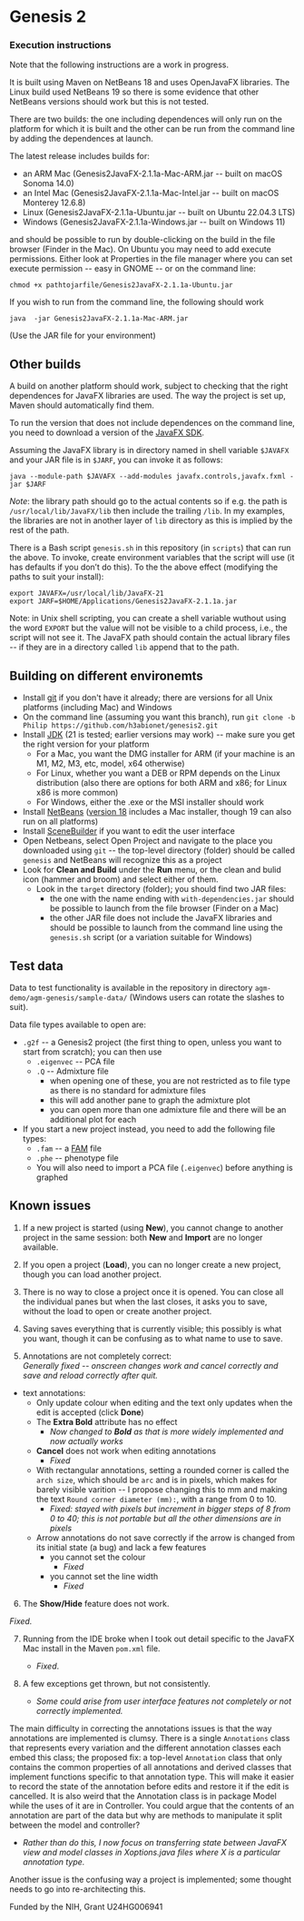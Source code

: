 
# Genesis 2


### Execution instructions

Note that the following instructions are a work in progress.

It is built using Maven on NetBeans 18 and uses OpenJavaFX libraries. The Linux build used NetBeans 19 so there is some evidence that other NetBeans versions should work but this is not tested. 

There are two builds: the one including dependences will only run on the platform for which it is built and the other can be run from the command line by adding the dependences at launch.

The latest release includes builds for:

* an ARM Mac (Genesis2JavaFX-2.1.1a-Mac-ARM.jar -- built on macOS Sonoma 14.0)
* an Intel Mac (Genesis2JavaFX-2.1.1a-Mac-Intel.jar -- built on macOS Monterey 12.6.8)
* Linux (Genesis2JavaFX-2.1.1a-Ubuntu.jar -- built on Ubuntu 22.04.3 LTS)
* Windows (Genesis2JavaFX-2.1.1a-Windows.jar -- built on Windows 11)

and should be possible to run by double-clicking on the build in the file browser (Finder in the Mac). On Ubuntu you may need to add execute permissions. Either look at Properties in the file manager where you can set execute permission -- easy in GNOME -- or on the command line:

    chmod +x pathtojarfile/Genesis2JavaFX-2.1.1a-Ubuntu.jar

If you wish to run from the command line, the following should work

    java  -jar Genesis2JavaFX-2.1.1a-Mac-ARM.jar

(Use the JAR file for your environment)

## Other builds
    

A build on another platform should work, subject to checking that the right dependences for JavaFX libraries are used. The way the project is set up, Maven should automatically find them.

To run the version that does not include dependences on the command line, you need to download a version of the [JavaFX SDK](https://gluonhq.com/products/javafx/).

Assuming the JavaFX library is in directory named in shell variable `$JAVAFX` and your JAR file is in `$JARF`, you can invoke it as follows:

    java --module-path $JAVAFX --add-modules javafx.controls,javafx.fxml -jar $JARF

*Note*: the library path should go to the actual contents so if e.g. the path is `/usr/local/lib/JavaFX/lib` then include the trailing `/lib`. In my examples, the libraries are not in another layer of `lib` directory as this is implied by the rest of the path.

There is a Bash script `genesis.sh` in this repository (in `scripts`) that can run the above. To invoke, create environment variables that the script will use (it has defaults if you don’t do this). To the the above effect (modifying the paths to suit your install):

    export JAVAFX=/usr/local/lib/JavaFX-21
    export JARF=$HOME/Applications/Genesis2JavaFX-2.1.1a.jar

Note: in Unix shell scripting, you can create a shell variable wuthout using the word `EXPORT` but the value will not be visible to a child process, i.e., the script will not see it. The JavaFX path should contain the actual library files -- if they are in a directory called `lib` append that to the path.

## Building on different environemts


* Install [git](https://git-scm.com/book/en/v2/Getting-Started-Installing-Git) if you don't have it already; there are versions for all Unix platforms (including Mac) and Windows
* On the command line (assuming you want this branch), run `git clone -b Philip https://github.com/h3abionet/genesis2.git`
* Install [JDK](https://www.oracle.com/java/technologies/downloads/) (21 is tested; earlier versions may work) -- make sure you get the right version for your platform
  * For a Mac, you want the DMG installer for ARM (if your machine is an M1, M2, M3, etc, model, x64 otherwise)
  * For Linux, whether you want a DEB or RPM depends on the Linux distribution (also there are options for both ARM and x86; for Linux x86 is more common)
  * For Windows, either the .exe or the MSI installer should work
* Install [NetBeans](https://netbeans.apache.org/front/main/download/index.html) ([version 18](https://netbeans.apache.org/front/main/download/nb18/) includes a Mac installer, though 19 can also run on all platforms)
* Install [SceneBuilder](https://gluonhq.com/products/scene-builder/) if you want to edit the user interface
* Open Netbeans, select Open Project and navigate to the place you downloaded using `git` -- the top-level directory (folder) should be called `genesis` and NetBeans will recognize this as a project
* Look for **Clean and Build** under the **Run** menu, or the clean and bulid icon (hammer and broom) and select either of them.
  * Look in the `target` directory (folder); you should find two JAR files:
     * the one with the name ending with `with-dependencies.jar` should be possible to launch from the file browser (Finder on a Mac)
     * the other JAR file does not include the JavaFX libraries and should be possible to launch from the command line using the  `genesis.sh` script (or a variation suitable for Windows)

## Test data
Data to test functionality is available in the repository in directory `agm-demo/agm-genesis/sample-data/` (Windows users can rotate the slashes to suit).

Data file types available to open are:

* `.g2f` -- a Genesis2 project (the first thing to open, unless you want to start from scratch); you can then use
  * `.eigenvec` -- PCA file
  * `.Q` -- Admixture file
    * when opening one of these, you are not restricted as to file type as there is no standard for admixture files
    * this will add another pane to graph the admixture plot
    * you can open more than one admixture file and there will be an additional plot for each
* If you start a new project instead, you need to add the following file types:
  * `.fam` -- a [FAM](https://www.cog-genomics.org/plink/1.9/formats#fam) file
  * `.phe` -- phenotype file
  * You will also need to import a PCA file (`.eigenvec`) before anything is graphed

## Known issues

1. If a new project is started (using **New**), you cannot change to another project in the same session: both **New** and **Import** are no longer available.

2. If you open a project (**Load**), you can no longer create a new project, though you can load another project.

3. There is no way to close a project once it is opened. You can close all the individual panes but when the last closes, it asks you to save, without the load to open or create another project.

4. Saving saves everything that is currently visible; this possibly is what you want, though it can be confusing as to what name to use to save.

5. Annotations are not completely correct:  
*Generally fixed -- onscreen changes work and cancel correctly and save and reload correctly after quit.*
 * text annotations:
      * Only update colour when editing and the text only updates when the edit is accepted (click **Done**)
      * The **Extra Bold** attribute has no effect
	      * _Now changed to **Bold** as that is more widely implemented and now actually works_
    * **Cancel** does not work when editing annotations
    	* _Fixed_
    * With rectangular annotations, setting a rounded corner is called the `arch size`, which should be `arc` and is in pixels, which makes for barely visible varition -- I propose changing this to mm and making the text `Round corner diameter (mm):`, with a range from 0 to 10.
	    * _Fixed: stayed with pixels but increment in bigger steps of 8 from 0 to 40; this is not portable but all the other dimensions are in pixels_
    * Arrow annotations do not save correctly if the arrow is changed from its initial state (a bug) and lack a few features
    	* 	you cannot set the colour
	    	*  _Fixed_
    	*  you cannot set the line width
	    	*  _Fixed_

6. The **Show/Hide** feature does not work.

*_Fixed._*

7. Running from the IDE broke when I took out detail specific to the JavaFX Mac install in the Maven `pom.xml` file.

	* _Fixed_.

8. A few exceptions get thrown, but not consistently.
	*  _Some could arise from user interface features not completely or not correctly implemented._

The main difficulty in correcting the annotations issues is that the way annotations are implemented is clumsy. There is a single `Annotations` class that represents every variation and the different annotation classes each embed this class; the proposed fix: a top-level `Annotation` class that only contains the common properties of all annotations and derived classes that implement functions specific to that annotation type. This will make it easier to record the state of the annotation before edits and restore it if the edit is cancelled. It is also weird that the Annotation class is in package Model while the uses of it are in Controller. You could argue that the contents of an annotation are part of the data but why are methods to manipulate it split between the model and controller?

* _Rather than do this, I now focus on transferring state between JavaFX view and model classes in *X*options.java files where *X* is a particular annotation type._

Another issue is the confusing way a project is implemented; some thought needs to go into re-architecting this.
     

Funded by the NIH, Grant U24HG006941
